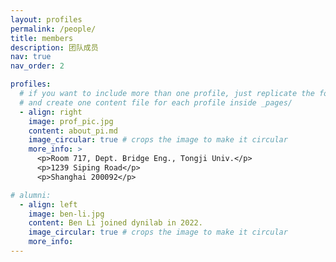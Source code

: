 ```yaml
---
layout: profiles
permalink: /people/
title: members
description: 团队成员
nav: true
nav_order: 2

profiles:
  # if you want to include more than one profile, just replicate the following block
  # and create one content file for each profile inside _pages/
  - align: right
    image: prof_pic.jpg
    content: about_pi.md
    image_circular: true # crops the image to make it circular
    more_info: >
      <p>Room 717, Dept. Bridge Eng., Tongji Univ.</p>
      <p>1239 Siping Road</p>
      <p>Shanghai 200092</p>

# alumni:
  - align: left
    image: ben-li.jpg
    content: Ben Li joined dynilab in 2022. 
    image_circular: true # crops the image to make it circular
    more_info: 
---
```

